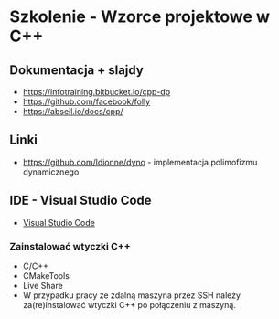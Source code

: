 # Szkolenie - Wzorce projektowe w C++ #

## Dokumentacja + slajdy

* https://infotraining.bitbucket.io/cpp-dp
* https://github.com/facebook/folly
* https://abseil.io/docs/cpp/

## Linki

* https://github.com/ldionne/dyno - implementacja polimofizmu dynamicznego

## IDE - Visual Studio Code

* [Visual Studio Code](https://code.visualstudio.com/)

### Zainstalować wtyczki C++

* C/C++
* CMakeTools
* Live Share
* W przypadku pracy ze zdalną maszyna przez SSH należy za(re)instalować wtyczki C++ po połączeniu z maszyną.
